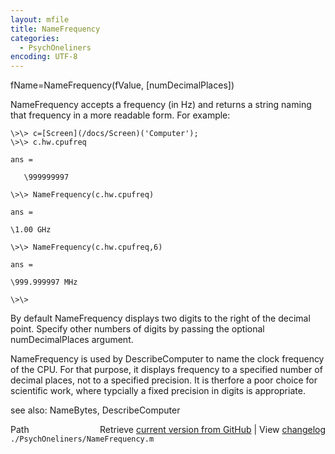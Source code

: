 ```yaml
---
layout: mfile
title: NameFrequency
categories:
  - PsychOneliners
encoding: UTF-8
---
```


fName=NameFrequency(fValue, [numDecimalPlaces])

NameFrequency accepts a frequency (in Hz) and returns a
string naming that frequency in a more readable form.  For example:

    \>\> c=[Screen](/docs/Screen)('Computer');
    \>\> c.hw.cpufreq

    ans =

       \999999997

    \>\> NameFrequency(c.hw.cpufreq)

    ans =

    \1.00 GHz

    \>\> NameFrequency(c.hw.cpufreq,6)

    ans =

    \999.999997 MHz

    \>\>


By default NameFrequency displays two digits to the right of the decimal
point. Specify other numbers of digits by passing the optional
numDecimalPlaces argument.

NameFrequency is used by DescribeComputer to name the clock frequency of
the CPU. For that purpose, it displays frequency to a specified number of
decimal places, not to a specified precision.  It is therfore a poor
choice for scientific work, where typcially a fixed precision in digits
is appropriate.

see also: NameBytes, DescribeComputer


<div class="code_header" style="text-align:right;">
  <span style="float:left;">Path&nbsp;&nbsp;</span> <span class="counter">Retrieve <a href=
  "https://raw.github.com/Psychtoolbox-3/Psychtoolbox-3/beta/./PsychOneliners/NameFrequency.m">current version from GitHub</a> | View <a href=
  "https://github.com/Psychtoolbox-3/Psychtoolbox-3/commits/beta/./PsychOneliners/NameFrequency.m">changelog</a></span>
</div>
<div class="code">
  <code>./PsychOneliners/NameFrequency.m</code>
</div>
